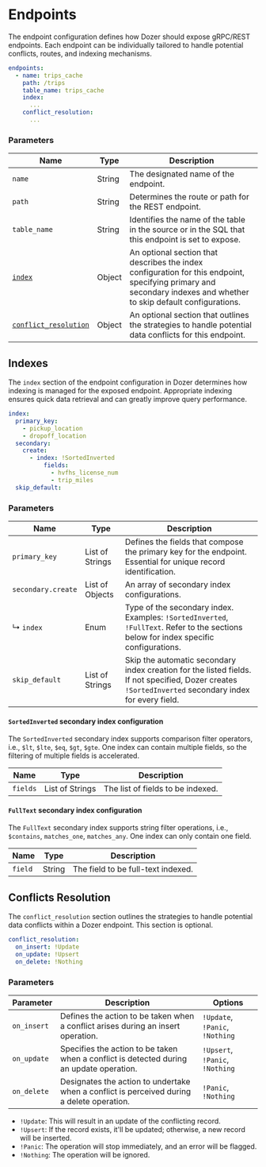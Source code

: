 # Endpoints
The endpoint configuration defines how Dozer should expose gRPC/REST endpoints. Each endpoint can be individually tailored to handle potential conflicts, routes, and indexing mechanisms.

```yaml
endpoints:
  - name: trips_cache  
    path: /trips
    table_name: trips_cache
    index:
      ...
    conflict_resolution: 
      ...
```

### Parameters
| Name                  | Type         | Description                                                                                                                         |
|-----------------------|--------------|-------------------------------------------------------------------------------------------------------------------------------------|
| `name`                | String       | The designated name of the endpoint.                                                                                                |
| `path`                | String       | Determines the route or path for the REST endpoint.                                                                                 |
| `table_name`          | String       | Identifies the name of the table in the source or in the SQL that this endpoint is set to expose.                                   |
| [`index`](#indexes)               | Object       | An optional section that describes the index configuration for this endpoint, specifying primary and secondary indexes and whether to skip default configurations.  |
| [`conflict_resolution`](#conflicts-resolution) | Object       | An optional section that outlines the strategies to handle potential data conflicts for this endpoint.                              |

## Indexes
The `index` section of the endpoint configuration in Dozer determines how indexing is managed for the exposed endpoint. Appropriate indexing ensures quick data retrieval and can greatly improve query performance.

```yaml
index:
  primary_key:
    - pickup_location
    - dropoff_location
  secondary:
    create:
      - index: !SortedInverted
          fields:
            - hvfhs_license_num
            - trip_miles
  skip_default: 
```

### Parameters
| Name                                | Type                      | Description                                                                                                                                                    |
|-------------------------------------|---------------------------|----------------------------------------------------------------------------------------------------------------------------------------------------------------|
| `primary_key`                        | List of Strings           | Defines the fields that compose the primary key for the endpoint. Essential for unique record identification.                                                |
| `secondary.create`                   | List of Objects           | An array of secondary index configurations.                                                                                                                   |
| ↳ `index`                            | Enum                      | Type of the secondary index. Examples: `!SortedInverted`, `!FullText`. Refer to the sections below for index specific configurations.                                                                                       |
| `skip_default`                       | List of Strings           | Skip the automatic secondary index creation for the listed fields. If not specified, Dozer creates `!SortedInverted` secondary index for every field.  |

#### `SortedInverted` secondary index configuration
The `SortedInverted` secondary index supports comparison filter operators, i.e., `$lt`, `$lte`, `$eq`, `$gt`, `$gte`. One index can contain multiple fields, so the filtering of multiple fields is accelerated.

| Name                                | Type                      | Description                                                                                                                                                    |
|-------------------------------------|---------------------------|----------------------------------------------------------------------------------------------------------------------------------------------------------------|
| `fields`                           | List of Strings           | The list of fields to be indexed.                                                                                     |

#### `FullText` secondary index configuration
The `FullText` secondary index supports string filter operations, i.e., `$contains`, `matches_one`, `matches_any`. One index can only contain one field.

| Name                                | Type                      | Description                                                                                                                                                    |
|-------------------------------------|---------------------------|----------------------------------------------------------------------------------------------------------------------------------------------------------------|
| `field`                            | String                    | The field to be full-text indexed.                                                                                                    |

## Conflicts Resolution
The `conflict_resolution` section outlines the strategies to handle potential data conflicts within a Dozer endpoint. This section is optional.

```yaml
conflict_resolution:
  on_insert: !Update
  on_update: !Upsert
  on_delete: !Nothing
```

### Parameters
| Parameter   | Description                                                                                       | Options       |
|-------------|---------------------------------------------------------------------------------------------------|---------------|
| `on_insert` | Defines the action to be taken when a conflict arises during an insert operation.                  | `!Update`, `!Panic`, `!Nothing`  |
| `on_update` | Specifies the action to be taken when a conflict is detected during an update operation.           | `!Upsert`, `!Panic`, `!Nothing`  |
| `on_delete` | Designates the action to undertake when a conflict is perceived during a delete operation.         | `!Panic`, `!Nothing`             |

- `!Update`: This will result in an update of the conflicting record.
- `!Upsert`: If the record exists, it'll be updated; otherwise, a new record will be inserted.
- `!Panic`: The operation will stop immediately, and an error will be flagged.
- `!Nothing`: The operation will be ignored.


